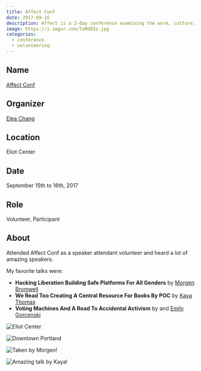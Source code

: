 ```yaml
---
title: Affect Conf
date: 2017-09-16
description: Affect is a 2-day conference examining the work, culture, and design of social change.
image: https://i.imgur.com/TxMdO3z.jpg
categories:
  - conference
  - volunteering
---
```


## Name

[Affect Conf](https://affectconf.com/)

## Organizer

[Elea Chang](https://twitter.com/elea)

## Location

Eliot Center

## Date

September 15th to 16th, 2017

## Role

Volunteer, Participant

## About

Attended Affect Conf as a speaker attendant volunteer and heard a lot of amazing speakers.

My favorite talks were:

* **Hacking Liberation Building Safe Platforms For All Genders** by [Morgen Bromwell](https://twitter.com/MorgenBromell)
* **We Read Too Creating A Central Resource For Books By POC** by [Kaya Thomas](https://twitter.com/kthomas901)
* **Voting Machines And A Road To Accidental Activism** by and [Emily Gorcenski](https://twitter.com/EmilyGorcenski)

![Eliot Center](https://i.imgur.com/4Nj0CQT.jpg)

![Downtown Portland](https://i.imgur.com/TZevtW5.jpg)

![Taken by Morgen!](https://i.imgur.com/TxMdO3z.jpg)

![Amazing talk by Kaya!](https://i.imgur.com/vsrNWFo.jpg)
